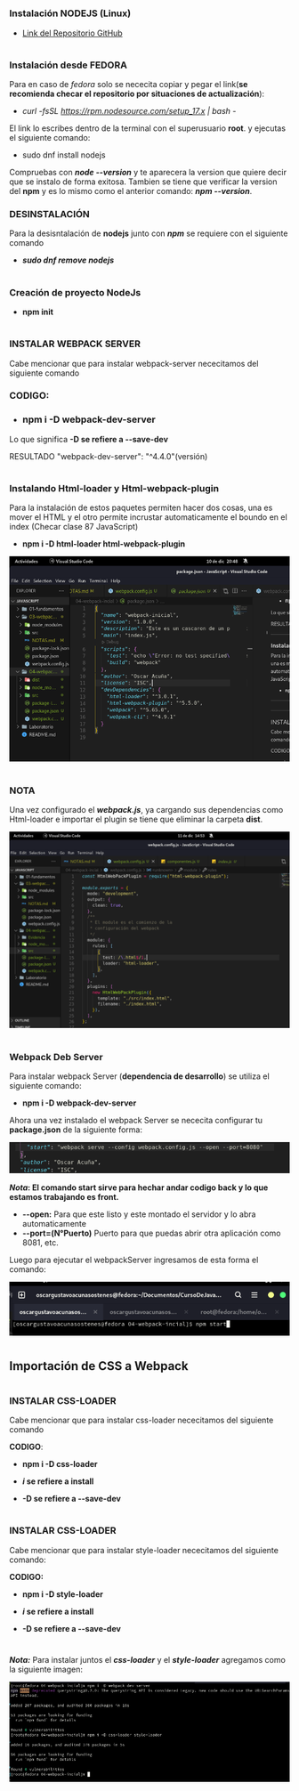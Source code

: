 #

### **Instalación NODEJS (Linux)**

- [Link del Repositorio GitHub](https://github.com/nodesource/distributions/blob/master/README.md)

#

### **Instalación desde FEDORA**

Para en caso de _fedora_ solo se nececita copiar y pegar el link(**se recomienda checar el repositorio por situaciones de actualización**):

- _curl -fsSL https://rpm.nodesource.com/setup_17.x | bash -_

El link lo escribes dentro de la terminal con el superusuario **root**. y ejecutas el siguiente comando:

- sudo dnf install nodejs

Compruebas con **_node --version_** y te aparecera la version que quiere decir que se instalo de forma exitosa.
Tambien se tiene que verificar la version del **npm** y es lo mismo como el anterior comando: **_npm --version_**.

### **DESINSTALACIÓN**

Para la desisntalación de **nodejs** junto con **_npm_** se requiere con el siguiente comando

- **_sudo dnf remove nodejs_**

#

### **Creación de proyecto NodeJs**

- **npm init**

#

### **INSTALAR WEBPACK SERVER**

Cabe mencionar que para instalar webpack-server nececitamos del siguiente comando

### CODIGO:

- ### **npm i -D webpack-dev-server**

Lo que significa **-D se refiere a --save-dev**

RESULTADO
"webpack-dev-server": "^4.4.0"(versión)

#

### **Instalando Html-loader** y **Html-webpack-plugin**

Para la instalación de estos paquetes permiten hacer dos cosas, una es mover el HTML y el otro permite incrustar automaticamente el boundo en el index (Checar clase 87 JavaScript)

- **npm i -D html-loader html-webpack-plugin**

![Instalación de las dos dependencias](../04-webpack-incial/Evidencia/html-loader.png)

#

### **NOTA**

Una vez configurado el **_webpack.js_**, ya cargando sus dependencias como Html-loader e importar el plugin se tiene que eliminar la carpeta **dist**.

![Eliminando la carpeta dist](../04-webpack-incial/Evidencia/eliminarCarpetaDist.png)

#

### **Webpack Deb Server**

Para instalar webpack Server (**dependencia de desarrollo**) se utiliza el siguiente comando:

- **npm i -D webpack-dev-server**

Ahora una vez instalado el webpack Server se nececita configurar tu **package.json** de la siguiente forma:

![WebpackServer](./Evidencia/webpack.png)

**_Nota_: El comando start sirve para hechar andar codigo back y lo que estamos trabajando es front.**

- **--open:** Para que este listo y este montado el servidor y lo abra automaticamente
- **--port=(N°Puerto)** Puerto para que puedas abrir otra aplicación como 8081, etc.

Luego para ejecutar el webpackServer ingresamos de esta forma el comando:

![TerminalWebpackServer](./Evidencia/terminalWebServer.png)

#

## Importación de CSS a Webpack

#

### **INSTALAR CSS-LOADER**

Cabe mencionar que para instalar css-loader nececitamos del siguiente comando

**CODIGO**:

- **npm i -D css-loader**

- **_i_ se refiere a install**

- **-D se refiere a --save-dev**

#

### **INSTALAR CSS-LOADER**

Cabe mencionar que para instalar style-loader nececitamos del siguiente comando:

**CODIGO:**

- **npm i -D style-loader**

- **_i_ se refiere a install**

- **-D se refiere a --save-dev**

#

**_Nota:_** Para instalar juntos el **_css-loader_** y el **_style-loader_**
agregamos como la siguiente imagen:

![css-loader style](./Evidencia/css-loader.png)

#

#
